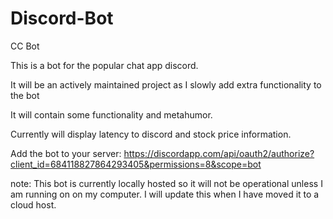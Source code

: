 # Discord-Bot
CC Bot

This is a bot for the popular chat app discord.

It will be an actively maintained project as I slowly add extra functionality to the bot

It will contain some functionality and metahumor. 

Currently will display latency to discord and stock price information. 

Add the bot to your server: https://discordapp.com/api/oauth2/authorize?client_id=684118827864293405&permissions=8&scope=bot

note: This bot is currently locally hosted so it will not be operational unless I am running on on my computer. I will update this when I have moved it to a cloud host.